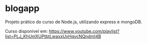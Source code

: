# blogapp
Projeto prático do curso de Node.js, utilizando express e mongoDB.


Curso disponível em: https://www.youtube.com/playlist?list=PLJ_KhUnlXUPtbtLwaxxUxHqvcNQndmI4B
